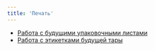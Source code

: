 ```yaml
---
title: 'Печать'
---
```


- [Работа с будущими упаковочными листами](sheets.md)
- [Работа с этикетками будущей тары](tare.md)
